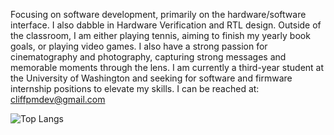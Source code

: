 Focusing on software development, primarily on the hardware/software interface. I also dabble in Hardware Verification and RTL design. Outside of the classroom, I am either playing tennis, aiming to finish my yearly book goals, or playing video games. I also have a strong passion for cinematography and photography, capturing strong messages and memorable moments through the lens. I am currently a third-year student at the University of Washington and seeking for software and firmware internship positions to elevate my skills. I can be reached at: cliffpmdev@gmail.com

![Top Langs](https://github-readme-stats.vercel.app/api/top-langs/?username=cliffpm&layout=compact&bg_color=00000000)
